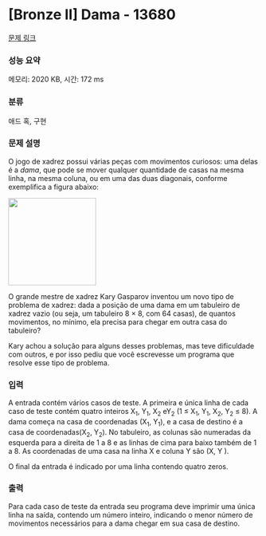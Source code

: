 # [Bronze II] Dama - 13680 

[문제 링크](https://www.acmicpc.net/problem/13680) 

### 성능 요약

메모리: 2020 KB, 시간: 172 ms

### 분류

애드 혹, 구현

### 문제 설명

<p>O jogo de xadrez possui várias peças com movimentos curiosos: uma delas é a <em>dama</em>, que pode se mover qualquer quantidade de casas na mesma linha, na mesma coluna, ou em uma das duas diagonais, conforme exemplifica a figura abaixo:</p>

<p><img alt="" src="https://onlinejudgeimages.s3.amazonaws.com/problem/13680/%EC%8A%A4%ED%81%AC%EB%A6%B0%EC%83%B7%202017-01-12%20%EC%98%A4%EC%A0%84%207.49.08.png" style="height:175px; width:176px"></p>

<p>O grande mestre de xadrez Kary Gasparov inventou um novo tipo de problema de xadrez: dada a posição de uma dama em um tabuleiro de xadrez vazio (ou seja, um tabuleiro 8 × 8, com 64 casas), de quantos movimentos, no mínimo, ela precisa para chegar em outra casa do tabuleiro?</p>

<p>Kary achou a solução para alguns desses problemas, mas teve dificuldade com outros, e por isso pediu que você escrevesse um programa que resolve esse tipo de problema.  </p>

### 입력 

 <p>A entrada contém vários casos de teste. A primeira e única linha de cada caso de teste contém quatro inteiros X<sub>1</sub>, Y<sub>1</sub>, X<sub>2</sub> eY<sub>2</sub> (1 ≤ X<sub>1</sub>, Y<sub>1</sub>, X<sub>2</sub>, Y<sub>2</sub> ≤ 8). A dama começa na casa de coordenadas (X<sub>1</sub>, Y<sub>1</sub>), e a casa de destino é a casa de coordenadas(X<sub>2</sub>, Y<sub>2</sub>). No tabuleiro, as colunas são numeradas da esquerda para a direita de 1 a 8 e as linhas de cima para baixo também de 1 a 8. As coordenadas de uma casa na linha X e coluna Y são (X, Y ).</p>

<p>O final da entrada é indicado por uma linha contendo quatro zeros.</p>

### 출력 

 <p>Para cada caso de teste da entrada seu programa deve imprimir uma única linha na saída, contendo um número inteiro, indicando o menor número de movimentos necessários para a dama chegar em sua casa de destino.</p>

